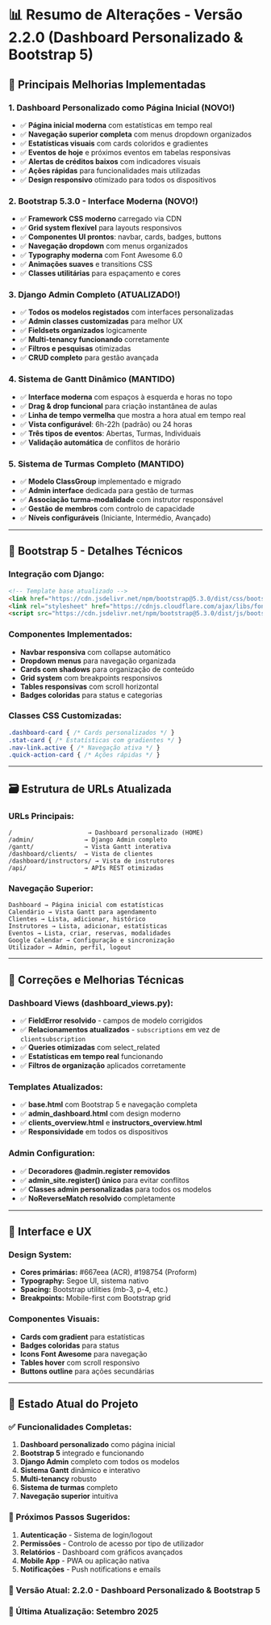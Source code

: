# 📊 Resumo de Alterações - Versão 2.2.0 (Dashboard Personalizado & Bootstrap 5)

## 🎯 **Principais Melhorias Implementadas**

### 1. **Dashboard Personalizado como Página Inicial (NOVO!)**
- ✅ **Página inicial moderna** com estatísticas em tempo real
- ✅ **Navegação superior completa** com menus dropdown organizados
- ✅ **Estatísticas visuais** com cards coloridos e gradientes
- ✅ **Eventos de hoje** e próximos eventos em tabelas responsivas
- ✅ **Alertas de créditos baixos** com indicadores visuais
- ✅ **Ações rápidas** para funcionalidades mais utilizadas
- ✅ **Design responsivo** otimizado para todos os dispositivos

### 2. **Bootstrap 5.3.0 - Interface Moderna (NOVO!)**
- ✅ **Framework CSS moderno** carregado via CDN
- ✅ **Grid system flexível** para layouts responsivos
- ✅ **Componentes UI prontos**: navbar, cards, badges, buttons
- ✅ **Navegação dropdown** com menus organizados
- ✅ **Typography moderna** com Font Awesome 6.0
- ✅ **Animações suaves** e transitions CSS
- ✅ **Classes utilitárias** para espaçamento e cores

### 3. **Django Admin Completo (ATUALIZADO!)**
- ✅ **Todos os modelos registados** com interfaces personalizadas
- ✅ **Admin classes customizadas** para melhor UX
- ✅ **Fieldsets organizados** logicamente
- ✅ **Multi-tenancy funcionando** corretamente
- ✅ **Filtros e pesquisas** otimizadas
- ✅ **CRUD completo** para gestão avançada

### 4. **Sistema de Gantt Dinâmico (MANTIDO)**
- ✅ **Interface moderna** com espaços à esquerda e horas no topo
- ✅ **Drag & drop funcional** para criação instantânea de aulas
- ✅ **Linha de tempo vermelha** que mostra a hora atual em tempo real
- ✅ **Vista configurável**: 6h-22h (padrão) ou 24 horas
- ✅ **Três tipos de eventos**: Abertas, Turmas, Individuais
- ✅ **Validação automática** de conflitos de horário

### 5. **Sistema de Turmas Completo (MANTIDO)**
- ✅ **Modelo ClassGroup** implementado e migrado
- ✅ **Admin interface** dedicada para gestão de turmas
- ✅ **Associação turma-modalidade** com instrutor responsável
- ✅ **Gestão de membros** com controlo de capacidade
- ✅ **Níveis configuráveis** (Iniciante, Intermédio, Avançado)

---

## 🎨 **Bootstrap 5 - Detalhes Técnicos**

### **Integração com Django:**
```html
<!-- Template base atualizado -->
<link href="https://cdn.jsdelivr.net/npm/bootstrap@5.3.0/dist/css/bootstrap.min.css" rel="stylesheet">
<link rel="stylesheet" href="https://cdnjs.cloudflare.com/ajax/libs/font-awesome/6.0.0/css/all.min.css">
<script src="https://cdn.jsdelivr.net/npm/bootstrap@5.3.0/dist/js/bootstrap.bundle.min.js"></script>
```

### **Componentes Implementados:**
- **Navbar responsiva** com collapse automático
- **Dropdown menus** para navegação organizada
- **Cards com shadows** para organização de conteúdo
- **Grid system** com breakpoints responsivos
- **Tables responsivas** com scroll horizontal
- **Badges coloridas** para status e categorias

### **Classes CSS Customizadas:**
```css
.dashboard-card { /* Cards personalizados */ }
.stat-card { /* Estatísticas com gradientes */ }
.nav-link.active { /* Navegação ativa */ }
.quick-action-card { /* Ações rápidas */ }
```

---

## 🗃️ **Estrutura de URLs Atualizada**

### **URLs Principais:**
```
/                     → Dashboard personalizado (HOME)
/admin/              → Django Admin completo
/gantt/              → Vista Gantt interativa
/dashboard/clients/  → Vista de clientes
/dashboard/instructors/ → Vista de instrutores
/api/                → APIs REST otimizadas
```

### **Navegação Superior:**
```
Dashboard → Página inicial com estatísticas
Calendário → Vista Gantt para agendamento  
Clientes → Lista, adicionar, histórico
Instrutores → Lista, adicionar, estatísticas
Eventos → Lista, criar, reservas, modalidades
Google Calendar → Configuração e sincronização
Utilizador → Admin, perfil, logout
```

---

## 🔧 **Correções e Melhorias Técnicas**

### **Dashboard Views (dashboard_views.py):**
- ✅ **FieldError resolvido** - campos de modelo corrigidos
- ✅ **Relacionamentos atualizados** - `subscriptions` em vez de `clientsubscription`
- ✅ **Queries otimizadas** com select_related
- ✅ **Estatísticas em tempo real** funcionando
- ✅ **Filtros de organização** aplicados corretamente

### **Templates Atualizados:**
- ✅ **base.html** com Bootstrap 5 e navegação completa
- ✅ **admin_dashboard.html** com design moderno
- ✅ **clients_overview.html** e **instructors_overview.html**
- ✅ **Responsividade** em todos os dispositivos

### **Admin Configuration:**
- ✅ **Decoradores @admin.register removidos** 
- ✅ **admin_site.register() único** para evitar conflitos
- ✅ **Classes admin personalizadas** para todos os modelos
- ✅ **NoReverseMatch resolvido** completamente

---

## 📱 **Interface e UX**

### **Design System:**
- **Cores primárias:** #667eea (ACR), #198754 (Proform)
- **Typography:** Segoe UI, sistema nativo
- **Spacing:** Bootstrap utilities (mb-3, p-4, etc.)
- **Breakpoints:** Mobile-first com Bootstrap grid

### **Componentes Visuais:**
- **Cards com gradient** para estatísticas
- **Badges coloridas** para status
- **Icons Font Awesome** para navegação
- **Tables hover** com scroll responsivo
- **Buttons outline** para ações secundárias

---

## 🚀 **Estado Atual do Projeto**

### **✅ Funcionalidades Completas:**
1. **Dashboard personalizado** como página inicial
2. **Bootstrap 5** integrado e funcionando
3. **Django Admin** completo com todos os modelos
4. **Sistema Gantt** dinâmico e interativo
5. **Multi-tenancy** robusto
6. **Sistema de turmas** completo
7. **Navegação superior** intuitiva

### **📝 Próximos Passos Sugeridos:**
1. **Autenticação** - Sistema de login/logout
2. **Permissões** - Controlo de acesso por tipo de utilizador
3. **Relatórios** - Dashboard com gráficos avançados
4. **Mobile App** - PWA ou aplicação nativa
5. **Notificações** - Push notifications e emails

### **🔄 Versão Atual:** 2.2.0 - Dashboard Personalizado & Bootstrap 5
### **📅 Última Atualização:** Setembro 2025
